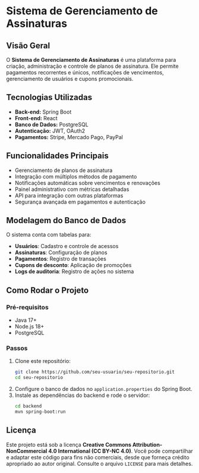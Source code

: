 # Sistema de Gerenciamento de Assinaturas

## Visão Geral
O **Sistema de Gerenciamento de Assinaturas** é uma plataforma para criação, administração e controle de planos de assinatura. Ele permite pagamentos recorrentes e únicos, notificações de vencimentos, gerenciamento de usuários e cupons promocionais.

## Tecnologias Utilizadas
- **Back-end:** Spring Boot
- **Front-end:** React
- **Banco de Dados:** PostgreSQL
- **Autenticação:** JWT, OAuth2
- **Pagamentos:** Stripe, Mercado Pago, PayPal

## Funcionalidades Principais
- Gerenciamento de planos de assinatura
- Integração com múltiplos métodos de pagamento
- Notificações automáticas sobre vencimentos e renovações
- Painel administrativo com métricas detalhadas
- API para integração com outras plataformas
- Segurança avançada em pagamentos e autenticação

## Modelagem do Banco de Dados
O sistema conta com tabelas para:
- **Usuários**: Cadastro e controle de acessos
- **Assinaturas**: Configuração de planos
- **Pagamentos**: Registro de transações
- **Cupons de desconto**: Aplicação de promoções
- **Logs de auditoria**: Registro de ações no sistema

## Como Rodar o Projeto
### Pré-requisitos
- Java 17+
- Node.js 18+
- PostgreSQL

### Passos
1. Clone este repositório:
   ```sh
   git clone https://github.com/seu-usuario/seu-repositorio.git
   cd seu-repositorio
   ```
2. Configure o banco de dados no `application.properties` do Spring Boot.
3. Instale as dependências do backend e rode o servidor:
   ```sh
   cd backend
   mvn spring-boot:run
   ```

## Licença
Este projeto está sob a licença **Creative Commons Attribution-NonCommercial 4.0 International (CC BY-NC 4.0)**. Você pode compartilhar e adaptar este código para fins não comerciais, desde que forneça crédito apropriado ao autor original. Consulte o arquivo `LICENSE` para mais detalhes.